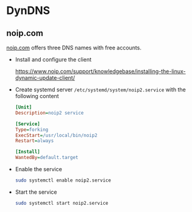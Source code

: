 # DynDNS

## noip.com

[noip.com](https://noip.com/) offers three DNS names with free accounts.

* Install and configure the client

  https://www.noip.com/support/knowledgebase/installing-the-linux-dynamic-update-client/
  
* Create systemd server `/etc/systemd/system/noip2.service` with the following content
  ```ini
  [Unit]
  Description=noip2 service
  
  [Service]
  Type=forking
  ExecStart=/usr/local/bin/noip2
  Restart=always
  
  [Install]
  WantedBy=default.target
  ```
  
* Enable the service
  ```bash
  sudo systemctl enable noip2.service
  ```
  
* Start the service
  ```bash
  sudo systemctl start noip2.service
  ```
